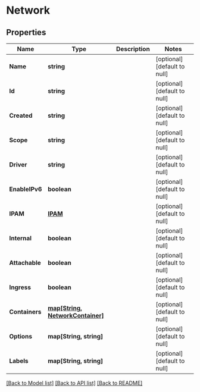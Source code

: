 # Network

## Properties
Name | Type | Description | Notes
------------ | ------------- | ------------- | -------------
**Name** | **string** |  | [optional] [default to null]
**Id** | **string** |  | [optional] [default to null]
**Created** | **string** |  | [optional] [default to null]
**Scope** | **string** |  | [optional] [default to null]
**Driver** | **string** |  | [optional] [default to null]
**EnableIPv6** | **boolean** |  | [optional] [default to null]
**IPAM** | [**IPAM**](IPAM.md) |  | [optional] [default to null]
**Internal** | **boolean** |  | [optional] [default to null]
**Attachable** | **boolean** |  | [optional] [default to null]
**Ingress** | **boolean** |  | [optional] [default to null]
**Containers** | [**map[String, NetworkContainer]**](NetworkContainer.md) |  | [optional] [default to null]
**Options** | **map[String, string]** |  | [optional] [default to null]
**Labels** | **map[String, string]** |  | [optional] [default to null]

[[Back to Model list]](../README.md#documentation-for-models) [[Back to API list]](../README.md#documentation-for-api-endpoints) [[Back to README]](../README.md)


